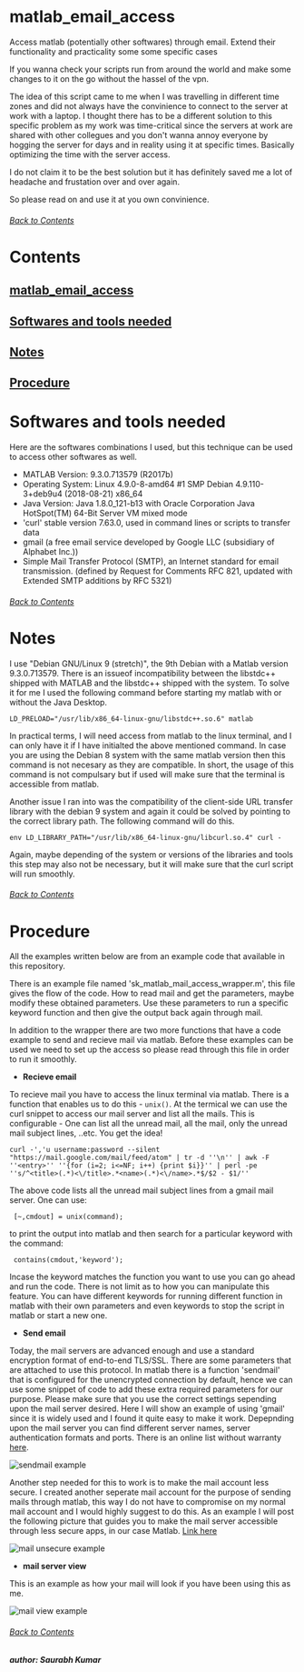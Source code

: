 # matlab_email_access
Access matlab (potentially other softwares) through email. Extend their functionality and practicality some some specific cases

If you wanna check your scripts run from around the world and make some changes to it on the go without the hassel of the vpn.

The idea of this script came to me when I was travelling in different time zones and did not always have the convinience to connect to the server at work with a laptop. I thought there has to be a different solution to this specific problem as my work was time-critical since the servers at work are shared with other collegues and you don't wanna annoy everyone by hogging the server for days and in reality using it at specific times. Basically optimizing the time with the server access.

I do not claim it to be the best solution but it has definitely saved me a lot of headache and frustation over and over again.

So please read on and use it at you own convinience.
###### [Back to Contents](https://github.com/saurabhsay/matlab_email_access/blob/master/README.md#Contents)

# Contents
## [matlab_email_access](https://github.com/saurabhsay/matlab_email_access/blob/master/README.md#matlab_email_access)
## [Softwares and tools needed](https://github.com/saurabhsay/matlab_email_access/blob/master/README.md#softwares-and-tools-needed-1)
## [Notes](https://github.com/saurabhsay/matlab_email_access/blob/master/README.md#notes-1)
## [Procedure](https://github.com/saurabhsay/matlab_email_access/blob/master/README.md#procedure-1)

# Softwares and tools needed
Here are the softwares combinations I used, but this technique can be used to access other softwares as well.

+ MATLAB Version: 9.3.0.713579 (R2017b)
+ Operating System: Linux 4.9.0-8-amd64 #1 SMP Debian 4.9.110-3+deb9u4 (2018-08-21) x86_64
+ Java Version: Java 1.8.0_121-b13 with Oracle Corporation Java HotSpot(TM) 64-Bit Server VM mixed mode
+ 'curl' stable version 7.63.0, used in command lines or scripts to transfer data
+ gmail (a free email service developed by Google LLC (subsidiary of Alphabet Inc.))
+ Simple Mail Transfer Protocol (SMTP), an Internet standard for email transmission. (defined by Request for Comments RFC 821, updated with Extended SMTP additions by RFC 5321)
###### [Back to Contents](https://github.com/saurabhsay/matlab_email_access/blob/master/README.md#Contents)

# Notes
I use "Debian GNU/Linux 9 (stretch)", the 9th Debian with a Matlab version 9.3.0.713579. There is an issueof  incompatibility between the libstdc++ shipped with MATLAB and the libstdc++ shipped with the system. To solve it for me I used the following command before starting my matlab with or without the Java Desktop.
```shell
LD_PRELOAD="/usr/lib/x86_64-linux-gnu/libstdc++.so.6" matlab
```
In practical terms, I will need access from matlab to the linux terminal, and I can only have it if I have initialted the above mentioned command. In case you are using the Debian 8 system with the same matlab version then this command is not necesary as they are compatible. In short, the usage of this command is not compulsary but if used will make sure that the terminal is accessible from matlab.

Another issue I ran into was the compatibility of the client-side URL transfer library with the debian 9 system and again it could be solved by pointing to the correct library path. The following command will do this.
```shell
env LD_LIBRARY_PATH="/usr/lib/x86_64-linux-gnu/libcurl.so.4" curl -
```
Again, maybe depending of the system or versions of the libraries and tools this step may also not be necessary, but it will make sure that the curl script will run smoothly.
###### [Back to Contents](https://github.com/saurabhsay/matlab_email_access/blob/master/README.md#Contents)

# Procedure
All the examples written below are from an example code that available in this repository.

There is an example file named 'sk_matlab_mail_access_wrapper.m', this file gives the flow of the code. How to read mail and get the parameters, maybe modify these obtained parameters. Use these parameters to run a specific keyword function and then give the output back again through mail.

In addition to the wrapper there are two more functions that have a code example to send and recieve mail via matlab. Before these examples can be used we need to set up the access so please read through this file in order to run it smoothly.

+ **Recieve email**

To recieve mail you have to access the linux terminal via matlab. There is a function that enables us to do this - `unix()`. At the termical we can use the curl snippet to access our mail server and list all the mails. This is configurable - One can list all the unread mail, all the mail, only the unread mail subject lines, ..etc. You get the idea!
```shell
curl -','u username:password --silent "https://mail.google.com/mail/feed/atom" | tr -d ''\n'' | awk -F ''<entry>'' ''{for (i=2; i<=NF; i++) {print $i}}'' | perl -pe ''s/^<title>(.*)<\/title>.*<name>(.*)<\/name>.*$/$2 - $1/''
```
The above code lists all the unread mail subject lines from a gmail mail server. One can use:
```shell
 [~,cmdout] = unix(command);
 ```
 to print the output into matlab and then search for a particular keyword with the command:
```shell
 contains(cmdout,'keyword');
 ```
 Incase the keyword matches the function you want to use you can go ahead and run the code. There is not limit as to how you can manipulate this feature. You can have different keywords for running different function in matlab with their own parameters and even keywords to stop the script in matlab or start a new one.

+ **Send email**

Today, the mail servers are advanced enough and use a standard encryption format of end-to-end TLS/SSL. There are some parameters that are attached to use this protocol. In matlab there is a function 'sendmail' that is configured for the unencrypted connection by default, hence we can use some snippet of code to add these extra required parameters for our purpose. Please make sure that you use the correct settings sepending upon the mail server desired. Here I will show an example of using 'gmail' since it is widely used and I found it quite easy to make it work. Depepnding upon the mail server you can find different server names, server authentication formats and ports. There is an online list without warranty [here](https://www.arclab.com/en/kb/email/list-of-smtp-and-pop3-servers-mailserver-list.html).

![sendmail example](https://github.com/saurabhsay/matlab_email_access/blob/master/images/mail_send.jpg)

Another step needed for this to work is to make the mail account less secure. I created another seperate mail account for the purpose of sending mails through matlab, this way I do not have to compromise on my normal mail account and I would highly suggest to do this. As an example I will post the following picture that guides you to make the mail server accessible through less secure apps, in our case Matlab. [Link here](https://support.google.com/accounts/answer/6010255?hl=en)

![mail unsecure example](https://github.com/saurabhsay/matlab_email_access/blob/master/images/mail_unsecure.jpg)

+ **mail server view**

This is an example as how your mail will look if you have been using this as me.

![mail view example](https://github.com/saurabhsay/matlab_email_access/blob/master/images/mail_display.jpg)

###### [Back to Contents](https://github.com/saurabhsay/matlab_email_access/blob/master/README.md#Contents)


***author: Saurabh Kumar*** 
